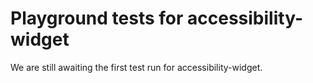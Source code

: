# Playground tests for accessibility-widget
We are still awaiting the first test run for accessibility-widget.

